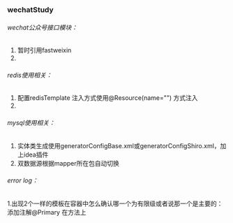 ### wechatStudy ###

###### wechat公众号接口模块： ######
1. 暂时引用fastweixin
2. 

###### redis使用相关： ######
1. 配置redisTemplate 注入方式使用@Resource(name="") 方式注入
2. 

###### mysql使用相关： ######
1. 实体类生成使用generatorConfigBase.xml或generatorConfigShiro.xml，加上idea插件
2. 双数据源根据mapper所在包自动切换

###### error log： ######
1.出现2个一样的模板在容器中怎么确认哪一个为有限级或者说那一个是主要的：
  添加注解@Primary 在方法上